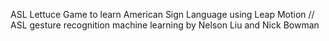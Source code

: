 ASL Lettuce 
Game to learn American Sign Language using Leap Motion //
ASL gesture recognition machine learning by Nelson Liu and Nick Bowman
